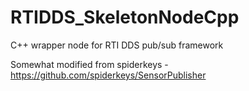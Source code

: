 # RTIDDS_SkeletonNodeCpp
C++ wrapper node for RTI DDS pub/sub framework

Somewhat modified from spiderkeys - https://github.com/spiderkeys/SensorPublisher
